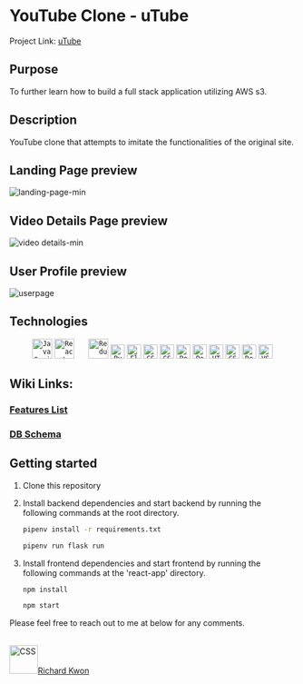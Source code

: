 # YouTube Clone - uTube

Project Link: <a href='https://utube-bbn0.onrender.com'>uTube</a> 

## Purpose

To further learn how to build a full stack application utilizing AWS s3.

## Description

YouTube clone that attempts to imitate the functionalities of the original site.

## Landing Page preview

![landing-page-min](https://user-images.githubusercontent.com/108952654/217089423-3cfbffb3-a1e3-4ddc-8fe0-ed9023d761db.gif)

## Video Details Page preview

![video details-min](https://user-images.githubusercontent.com/108952654/217089389-3626ad2e-17e5-4855-94bd-1d3e71d79c4b.gif)

## User Profile preview

![userpage](https://user-images.githubusercontent.com/108952654/217089254-e1af86f1-220c-47b2-93df-4ef5f0812399.gif)




## Technologies

<div align="center">
<code><img height="35" src="https://user-images.githubusercontent.com/25181517/117447155-6a868a00-af3d-11eb-9cfe-245df15c9f3f.png" alt="JavaScript" title="JavaScript" /></code>
<code><img height="35" src="https://user-images.githubusercontent.com/25181517/183897015-94a058a6-b86e-4e42-a37f-bf92061753e5.png" alt="React" title="React" />	  </code>
<code><img height="35" src="https://user-images.githubusercontent.com/25181517/187896150-cc1dcb12-d490-445c-8e4d-1275cd2388d6.png" alt="Redux" title="Redux" /></code>
<code><img height="25" src="https://img.shields.io/badge/python-3670A0?style=for-the-badge&logo=python&logoColor=ffdd54" alt="Python" title="Python" /></code>
<code><img height="25" src="https://img.shields.io/badge/flask-%23000.svg?style=for-the-badge&logo=flask&logoColor=white" alt="Flask" title="Flask" /></code>
<code><img height="25" src="https://quintagroup.com/cms/python/images/sqlalchemy-logo.png/@@images/image.png" alt="CSS" title="SQLAlchemy" /></code>
<code><img height="25" src="https://img.shields.io/badge/sqlite-%2307405e.svg?style=for-the-badge&logo=sqlite&logoColor=white" alt="CSS" title="CSS" /></code>
<code><img height="25" src="https://user-images.githubusercontent.com/25181517/117208740-bfb78400-adf5-11eb-97bb-09072b6bedfc.png" alt="PostgreSQL" title="PostgreSQL" /></code>
<code><img height="25" src="https://user-images.githubusercontent.com/25181517/192109061-e138ca71-337c-4019-8d42-4792fdaa7128.png" alt="Postman" title="Postman" /></code>
<code><img height="25" src="https://user-images.githubusercontent.com/25181517/192158954-f88b5814-d510-4564-b285-dff7d6400dad.png" alt="HTML" title="HTML" /></code>
<code><img height="25" src="https://user-images.githubusercontent.com/25181517/183898674-75a4a1b1-f960-4ea9-abcb-637170a00a75.png" alt="CSS" title="CSS" /></code>
<code><img height="25" src="https://img.shields.io/badge/Render-%46E3B7.svg?style=for-the-badge&logo=render&logoColor=white" alt="Render" title="Render" /></code>
<code><img height="25" src="https://img.shields.io/badge/Visual%20Studio%20Code-0078d7.svg?style=for-the-badge&logo=visual-studio-code&logoColor=white" alt="VScode" title="VScode" /></code>
	
</div>

## Wiki Links:

### [Features List](https://github.com/Ykk2/YouTube-Clone/wiki/Features-List)
### [DB Schema](https://github.com/Ykk2/YouTube-Clone/wiki/Schema-Table)
	
## Getting started

1. Clone this repository 

2. Install backend dependencies and start backend by running the following commands at the root directory.

      ```bash
      pipenv install -r requirements.txt
      ```
  
      ```bash
      pipenv run flask run
      ```

3. Install frontend dependencies and start frontend by running the following commands at the 'react-app' directory.

      ```bash
      npm install
      ```
      
      ```bash
      npm start
      ```

Please feel free to reach out to me at below for any comments. <br><br> 

<a href="www.linkedin.com/in/richardkwon2"><img height="50" src="https://www.vectorlogo.zone/logos/linkedin/linkedin-icon.svg" alt="CSS" title="CSS" />Richard Kwon
</a>


